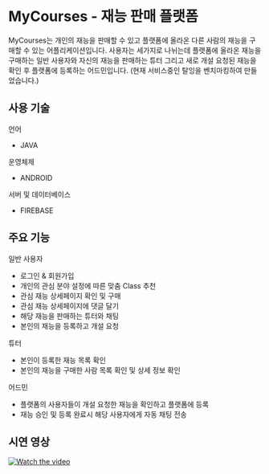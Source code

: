 # MyCourses - 재능 판매 플랫폼

MyCourses는 개인의 재능을 판매할 수 있고 플랫폼에 올라온 다른 사람의 재능을 구매할 수 있는 어플리케이션입니다.
사용자는 세가지로 나뉘는데 플랫폼에 올라온 재능을 구매하는 일반 사용자와 자신의 재능을 판매하는 튜터 그리고 새로 개설 요청된 재능을 확인 후 플랫폼에 등록하는 어드민입니다.
(현재 서비스중인 탈잉을 벤치마킹하여 만들었습니다.)

## 사용 기술

언어
* JAVA

운영체제
* ANDROID

서버 및 데이터베이스
* FIREBASE

## 주요 기능

일반 사용자
* 로그인 & 회원가입
* 개인의 관심 분야 설정에 따른 맞춤 Class 추천
* 관심 재능 상세페이지 확인 및 구매
* 관심 재능 상세페이지에 댓글 달기
* 해당 재능을 판매하는 튜터와 채팅
* 본인의 재능을 등록하고 개설 요청

튜터
* 본인이 등록한 재능 목록 확인
* 본인의 재능을 구매한 사람 목록 확인 및 상세 정보 확인

어드민
* 플랫폼의 사용자들이 개설 요청한 재능을 확인하고 플랫폼에 등록
* 재능 승인 및 등록 완료시 해당 사용자에게 자동 채팅 전송

## 시연 영상
[![Watch the video](https://img.youtube.com/vi/Tw55aY4Ardw/maxresdefault.jpg)](https://www.youtube.com/watch?v=Tw55aY4Ardw)
